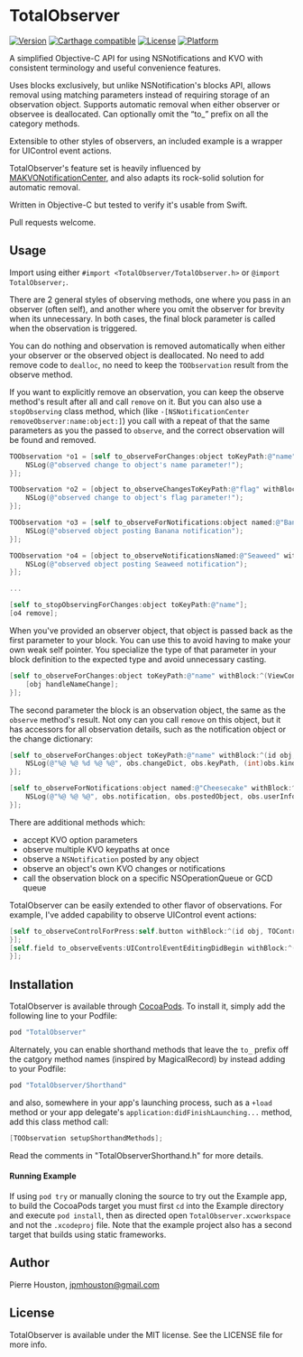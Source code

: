 # TotalObserver

[![Version](https://img.shields.io/cocoapods/v/TotalObserver.svg?style=flat)](http://cocoapods.org/pods/TotalObserver)
[![Carthage compatible](https://img.shields.io/badge/Carthage-compatible-4BC51D.svg?style=flat)](https://github.com/Carthage/Carthage)
[![License](https://img.shields.io/cocoapods/l/TotalObserver.svg?style=flat)](http://cocoapods.org/pods/TotalObserver)
[![Platform](https://img.shields.io/cocoapods/p/TotalObserver.svg?style=flat)](http://cocoapods.org/pods/TotalObserver)

A simplified Objective-C API for using NSNotifications and KVO with consistent terminology and useful convenience features.

Uses blocks exclusively, but unlike NSNotification's blocks API, allows removal using matching parameters instead of requiring storage of an observation object. Supports automatic removal when either observer or observee is deallocated. Can optionally omit the “to_” prefix on all the category methods.

Extensible to other styles of observers, an included example is a wrapper for UIControl event actions.

TotalObserver's feature set is heavily influenced by [MAKVONotificationCenter](http://github.com/mikeash/MAKVONotificationCenter), and also adapts its rock-solid solution for automatic removal.

Written in Objective-C but tested to verify it's usable from Swift.

Pull requests welcome.

## Usage

Import using either `#import <TotalObserver/TotalObserver.h>` or `@import TotalObserver;`.

There are 2 general styles of observing methods, one where you pass in an observer (often self), and another where you omit the observer for brevity when its unnecessary. In both cases, the final block parameter is called when the observation is triggered.

You can do nothing and observation is removed automatically when either your observer or the observed object is deallocated. No need to add remove code to `dealloc`, no need to keep the `TOObservation` result from the observe method.

If you want to explicitly remove an observation, you can keep the observe method's result after all and call `remove` on it. But you can also use a `stopObserving` class method, which (like `-[NSNotificationCenter removeObserver:name:object:]`) you call with a repeat of that the same parameters as you the passed to `observe`, and the correct observation will be found and removed.

```objective-c
TOObservation *o1 = [self to_observeForChanges:object toKeyPath:@"name" withBlock:^(id obj, TOKVOObservation *obs) {
    NSLog(@"observed change to object's name parameter!");
}];

TOObservation *o2 = [object to_observeChangesToKeyPath:@"flag" withBlock:^(TOKVOObservation *obs) {
    NSLog(@"observed change to object's flag parameter!");
}];

TOObservation *o3 = [self to_observeForNotifications:object named:@"Banana" withBlock:^(id obj, TONotificationObservation *obs) {
    NSLog(@"observed object posting Banana notification");
}];

TOObservation *o4 = [object to_observeNotificationsNamed:@"Seaweed" withBlock:^(TONotificationObservation *obs) {
    NSLog(@"observed object posting Seaweed notification");
}];

...

[self to_stopObservingForChanges:object toKeyPath:@"name"];
[o4 remove];
```

When you've provided an observer object, that object is passed back as the first parameter to your block. You can use this to avoid having to make your own weak self pointer. You specialize the type of that parameter in your block definition to the expected type and avoid unnecessary casting.

```objective-c
[self to_observeForChanges:object toKeyPath:@"name" withBlock:^(ViewController *obj, TOKVOObservation *obs) {
    [obj handleNameChange];
}];
```

The second parameter the block is an observation object, the same as the `observe` method's result. Not ony can you call `remove` on this object, but it has accessors for all observation details, such as the notification object or the change dictionary:

```objective-c
[self to_observeForChanges:object toKeyPath:@"name" withBlock:^(id obj, TOKVOObservation *obs) {
    NSLog(@"%@ %@ %d %@ %@", obs.changeDict, obs.keyPath, (int)obs.kind, obs.oldValue, obs.changedValue);
}];

[self to_observeForNotifications:object named:@"Cheesecake" withBlock:^(id obj, TONotificationObservation *obs) {
    NSLog(@"%@ %@ %@", obs.notification, obs.postedObject, obs.userInfo);
}];
```

There are additional methods which:
- accept KVO option parameters
- observe multiple KVO keypaths at once
- observe a `NSNotification` posted by any object
- observe an object's own KVO changes or notifications
- call the observation block on a specific NSOperationQueue or GCD queue

TotalObserver can be easily extended to other flavor of observations. For example, I've added capability to observe UIControl event actions:

```objective-c
[self to_observeControlForPress:self.button withBlock:^(id obj, TOControlObservation *obs) {
}];
[self.field to_observeEvents:UIControlEventEditingDidBegin withBlock:^(TOControlObservation *obs) {
}];
```

## Installation

TotalObserver is available through [CocoaPods](http://cocoapods.org). To install
it, simply add the following line to your Podfile:

```ruby
pod "TotalObserver"
```

Alternately, you can enable shorthand methods that leave the `to_` prefix off the catgory method names (inspired by MagicalRecord) by instead adding to your Podfile:

```ruby
pod "TotalObserver/Shorthand"
```

and also, somewhere in your app's launching process, such as a `+load` method or your app delegate's `application:didFinishLaunching...` method, add this class method call:

```objective-c
[TOObservation setupShorthandMethods];
```

Read the comments in "TotalObserverShorthand.h" for more details.

#### Running Example

If using `pod try` or manually cloning the source to try out the Example app, to build the CocoaPods target you must first `cd` into the Example directory and execute `pod install`, then as directed open `TotalObserver.xcworkspace` and not the `.xcodeproj` file. Note that the example project also has a second target that builds using static frameworks.


## Author

Pierre Houston, jpmhouston@gmail.com

## License

TotalObserver is available under the MIT license. See the LICENSE file for more info.
